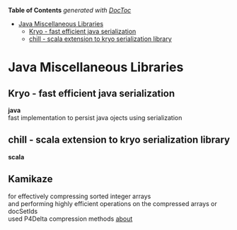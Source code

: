 **Table of Contents**  *generated with [DocToc](http://doctoc.herokuapp.com/)*

- [Java Miscellaneous Libraries](#java-miscellaneous-libraries)
	- [Kryo - fast efficient java serialization](#kryo---fast-efficient-java-serialization)
	- [chill - scala extension to kryo serialization library](#chill---scala-extension-to-kryo-serialization-library)

Java Miscellaneous Libraries
============================

Kryo - fast efficient java serialization
----------------------------------------
__java__  
fast implementation to persist java ojects using serialization  

chill - scala extension to kryo serialization library
-----------------------------------------------------
__scala__

Kamikaze
--------
for effectively compressing sorted integer arrays  
and performing highly efficient operations on the compressed arrays or docSetIds  
used P4Delta compression methods
[about](http://sna-projects.com/kamikaze/)
